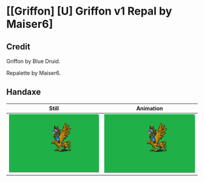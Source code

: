 # [\[Griffon\] \[U\] Griffon v1 Repal by Maiser6]

## Credit

Griffon by Blue Druid.

Repalette by Maiser6.
	
## Handaxe

| Still | Animation |
| :---: | :-------: |
| ![Handaxe still](./Handaxe_000.png) | ![Handaxe animation](./Handaxe.gif) |
